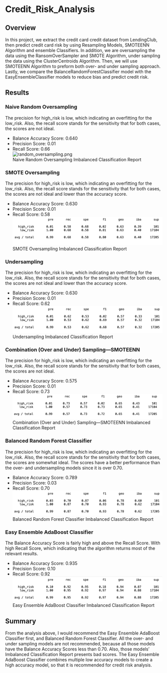 # Credit_Risk_Analysis
## Overview
In this project, we extract the credit card credit dataset from LendingClub, then predict credit card risk by using Resampling Models, SMOTEENN Algorithm and ensemble Classifiers. In addition, we are oversampling the data using the RansomOverSampler and SMOTE Algorithm, under sampling the data using the ClusterCentroids Algorithm. Then, we will use SMOTEENN Algorithm to preform both over- and under sampling approach. Lastly, we compare the BalanceRandomForestClassifier model with the EasyEnsembleClassifier models to reduce bias and predict credit risk.

## Results
### Naive Random Oversampling
The precision for high_risk is low, which indicating an overfitting for the low_risk. Also, the recall score stands for the sensitivity that for both cases, the scores are not ideal. 
- Balance Accuracy Score: 0.640
- Precision Score: 0.01
- Recall Score: 0.66
<br> ![random_oversampling.png](Module-17-Challenge-Resources/images/random_oversampling..png)
<br> Naive Random Oversampling Imbalanced Classification Report
### SMOTE Oversampling
The precision for high_risk is low, which indicating an overfitting for the low_risk. Also, the recall score stands for the sensitivity that for both cases, the scores are not ideal and lower than the accuracy score. 
- Balance Accuracy Score: 0.630
- Precision Score: 0.01
- Recall Score: 0.58
<br> ![SMOTE_oversampling.png](Module-17-Challenge-Resources/images/SMOTE_oversampling.png)
<br>  SMOTE Oversampling Imbalanced Classification Report

### Undersampling
The precision for high_risk is low, which indicating an overfitting for the low_risk. Also, the recall score stands for the sensitivity that for both cases, the scores are not ideal and lower than the accuracy score.
- Balance Accuracy Score: 0.630
- Precision Score: 0.01
- Recall Score: 0.62
<br> ![undersampling.png](Module-17-Challenge-Resources/images/undersampling.png)
<br> Undersampling Imbalanced Classification Report

### Combination (Over and Under) Sampling—SMOTEENN
The precision for high_risk is low, which indicating an overfitting for the low_risk. Also, the recall score stands for the sensitivity that for both cases, the scores are not ideal.
- Balance Accuracy Score: 0.575
- Precision Score: 0.01
- Recall Score: 0.73
<br> ![SMOTEENN.png](Module-17-Challenge-Resources/images/SMOTEENN.png)
<br> Combination (Over and Under) Sampling—SMOTEENN Imbalanced Classification Report

### Balanced Random Forest Classifier
The precision for high_risk is low, which indicating an overfitting for the low_risk. Also, the recall score stands for the sensitivity that for both cases, the scores are somewhat ideal. The scores have a better performance than the over- and undersampling models since it is over 0.70.
- Balance Accuracy Score: 0.789
- Precision Score: 0.03
- Recall Score: 0.70
<br> ![random_forest.png](Module-17-Challenge-Resources/images/random_forest.png)
<br> Balanced Random Forest Classifier Imbalanced Classification Report

### Easy Ensemble AdaBoost Classifier
The Balance Accuracy Score is fairly high and above the Recall Score. With high Recall Score, which indicating that the algorithm returns most of the relevant results. 
- Balance Accuracy Score: 0.935
- Precision Score: 0.10
- Recall Score: 0.92
<br> ![easy_ensemble.png](Module-17-Challenge-Resources/images/easy_ensemble.png)
<br>  Easy Ensemble AdaBoost Classifier Imbalanced Classification Report

## Summary
From the analysis above, I would recommend the Easy Ensemble AdaBoost Classifier first, and Balanced Random Forest Classifier. All the over- and under sampling models are not recommended, because all those models have the Balance Accuracy Scores less than 0.70. Also, those models’ Imbalanced Classification Report presents bad scores. The Easy Ensemble AdaBoost Classifier combines multiple low accuracy models to create a high accuracy model, so that it is recommended for credit risk analysis.